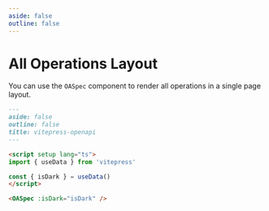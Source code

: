 ```yaml
---
aside: false
outline: false
---
```


# All Operations Layout

You can use the `OASpec` component to render all operations in a single page layout.

```markdown
---
aside: false
outline: false
title: vitepress-openapi
---

<script setup lang="ts">
import { useData } from 'vitepress'

const { isDark } = useData()
</script>

<OASpec :isDark="isDark" />
```

